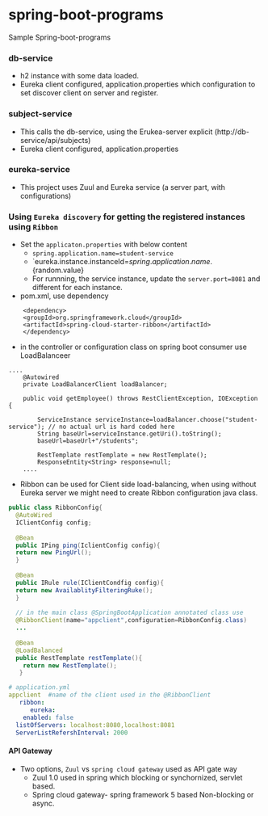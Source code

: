 # spring-boot-programs
Sample Spring-boot-programs

### db-service 
  - h2 instance with some data loaded.
  - Eureka client configured, application.properties which configuration to set discover client on server and register.
  
### subject-service
   - This calls the db-service, using the Erukea-server explicit (http://db-service/api/subjects)
   - Eureka client configured, application.properties
   
### eureka-service
   - This project uses Zuul and Eureka service (a server part, with configurations)


### Using `Eureka discovery` for getting the registered instances using `Ribbon`
   - Set the `applicaton.properties` with below content
        - `spring.application.name=student-service`
        - `eureka.instance.instanceId=${spring.application.name}.${random.value}
      - For runnning, the service instance, update the `server.port=8081` and different for each instance.
   - pom.xml, use dependency
```
    <dependency>
	<groupId>org.springframework.cloud</groupId>
	<artifactId>spring-cloud-starter-ribbon</artifactId>
    </dependency>
```
   - in the controller or configuration class on spring boot consumer use LoadBalanceer
```
....
	@Autowired
	private LoadBalancerClient loadBalancer;
	
	public void getEmployee() throws RestClientException, IOException {
		
		ServiceInstance serviceInstance=loadBalancer.choose("student-service"); // no actual url is hard coded here
		String baseUrl=serviceInstance.getUri().toString();
		baseUrl=baseUrl+"/students";
		
		RestTemplate restTemplate = new RestTemplate();
		ResponseEntity<String> response=null;
    ....
```
   
   - Ribbon can be used for Client side load-balancing, when using without Eureka server we might need to create Ribbon configuration java class.
   ```java
   public class RibbonConfig{
     @AutoWired
     IClientConfig config;
     
     @Bean
     public IPing ping(IclientConfig config){
     return new PingUrl();
     }
     
     @Bean
     public IRule rule(IClientCondfig config){
     return new AvailablityFilteringRuke();
     }
     
     // in the main class @SpringBootApplication annotated class use
     @RibbonClient(name="appclient",configuration=RibbonConfig.class)
     ...
     
     @Bean
     @LoadBalanced
     public RestTemplate restTemplate(){
       return new RestTemplate();
      }
   ```
   ```yaml
   # application.yml
   appclient  #name of the client used in the @RibbonClient
      ribbon:
         eureka:
	   enabled: false
	 listOfServers: localhost:8080,localhost:8081
	 ServerListRefershInterval: 2000
   ```
#### API Gateway
  - Two options,  `Zuul` vs `spring cloud gateway` used as API gate way
     - Zuul 1.0 used in spring which blocking or synchornized, servlet based.
     - Spring cloud gateway- spring framework 5 based Non-blocking or async.
  
